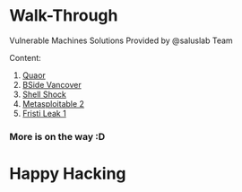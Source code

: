 # Walk-Through
Vulnerable Machines Solutions Provided by @saluslab Team

Content:
1) [Quaor](Quaor.md)
2) [BSide Vancover](BSidesVancouver.md)
3) [Shell Shock](ShellShock.md)
4) [Metasploitable 2](Metasploitable2.md)
5) [Fristi Leak 1](/FristiLeak1/FristiLeak1.md)

### More is on the way :D 
# Happy Hacking
